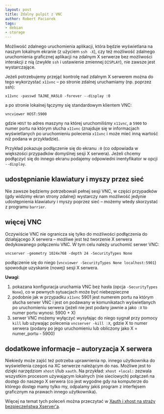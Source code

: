 ```yaml
---
layout: post
title: Zdalny pulpit z VNC
author: Robert Paciorek
tags:
- debian
- storage
---
```


Możliwość zdalnego uruchomienia aplikacji, która będzie wyświetlana na naszym lokalnym ekranie (z użyciem `ssh -X`),
	czy też możliwość zdalnego uruchomienia graficznej aplikacji na zdalnym X serwerze bez możliwości interakcji z nią (zwykłe `ssh` i ustawienie zmiennej `DISPLAY`),
	nie zawsze jest wystarczające.

Jeżeli potrzebujemy przejąć kontrolę nad zdalnym X serwerem można do tego wykorzystać `x11vnc` – po stronie zdalnej uruchamiamy (np. poprzez ssh):

	x11vnc -passwd TAJNE_HASLO -forever --display :0

a po stronie lokalnej łączymy się standardowym klientem VNC:

	vncviewer HOST:5900

gdzie `HOST` to adres maszyny na której uruchomiliśmy `x11vnc`, a `5900` to numer portu na którym słucha `x11vnc`
(znajduje się w informacjach wyświetlanych po uruchomieniu polecenia `x11vnc` i może mieć inną wartość niż podana w przykładzie).

Przykład pokazuje podłączenie się do ekranu `:0` (co odpowiada w większości przypadków domyślnej sesji X serwera).
Jeżeli chcemy podłączyć się do innego ekranu podajemy odpowiedni inentyfikator w opcji `--display`.


## udostępnianie klawiatury i myszy przez sieć

Nie zawsze będziemy potrzebowali pełnej sesji VNC, w części przypadków (gdy widzimy ekran strony zdalnej) wystarczy nam możliwość jedynie udostępnienia klawiatury i myszy poprzez sieć – możemy wtedy skorzystać z programu `barrier`.


## więcej VNC

Oczywiście VNC nie ogranicza się tylko do możliwości podłączenia do działającego X serwera – możliwe jest też tworzenie X serwera dedykowanego połączeniu VNC. W tym celu należy uruchomić serwer VNC:

	vncserver -geometry 1024x768 -depth 24 -SecurityTypes None

podłączenie się do niego (`vncviewer -SecurityTypes None localhost:5901`) spowoduje uzyskanie (nowej) sesji X serwera.

**Uwagi**:

1. pokazana konfiguracja uruchamia VNC bez hasła (opcja `-SecurityTypes None`), co w pewnych sytuacjach może być niebezpieczne
2. podobnie jak w przypadku `x11vnc` 5901 jest numerem portu na którym słucha serwer VNC i jest on podawany w komunikatach wyświetlanych po uruchomieniu serwera (jeżeli nie jest podany jawnie a jako `:X` to numer portu wynosi: 5900 + X)
3. serwer VNC możemy wyłączyć wysyłając do niego sygnał przy pomocy `kill` lub używając polecenia `vncserver -kill :X`, gdzie X to numer serwera (podany po jego uruchomieniu lub obliczony jako X = numer_portu - 5900)


## dodatkowe informacje – autoryzacja X serwera

Niekiedy może zajść też potrzeba uprawnienia np. innego użytkownika do wyświetlenia czegoś na XC serwerze należącym do nas. Możliwe jest to dzięki narzędziom `xhost` i/lub `xauth`.
Na przykład: `xhost +local:` zezwala wszystkim procesom używającym lokalnych (nie sieciowych) połączeń na dostęp do naszego X serwera
(co jest wygodne gdy na komputerze do którego dostęp mamy tylko my, odpalamy jakiś program z interfejsem graficznym na prawach innego użytkownika).

Więcej na temat tych poleceń można przeczytać w [Xauth i xhost na straży bezpieczeństwa Xserver'a](https://morfikov.github.io/post/xauth-i-xhost-na-strazy-bezpieczenstwa-xservera/).
